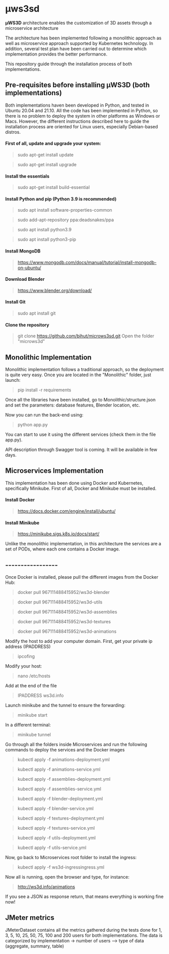 # μws3sd
**μWS3D** architecture enables the customization of 3D assets through a microservice architecture

The architecture has been implemented following a monolithic approach as well as microservice approach supported by 
Kubernetes technology. In addition, several test plan have been carried out to determine which 
implementation provides the better performance.

This repository guide through the installation process of both implementations.

## Pre-requisites before installing **μWS3D** (both implementations)

Both implementations haven been developed in Python, and tested in Ubuntu 20.04 and 21.10. All the code
has been implemented in Python, so there is no problem to deploy the system in other platforms as 
Windows or Macs. However, the different instructions described here to guide the installation process
are oriented for Linux users, especially Debian-based distros.

#### First of all, update and upgrade your system:
> sudo apt-get install update

> sudo apt-get install upgrade

#### Install the essentials
> sudo apt-get install build-essential
 
#### Install Python and pip (Python 3.9 is recommended)
>sudo apt install software-properties-common

> sudo add-apt-repository ppa:deadsnakes/ppa

> sudo apt install python3.9

> sudo apt install python3-pip 

#### Install MongoDB
> https://www.mongodb.com/docs/manual/tutorial/install-mongodb-on-ubuntu/

#### Download Blender
> https://www.blender.org/download/

#### Install Git
> sudo apt install git

#### Clone the repository
> git clone https://github.com/bihut/microws3sd.git
> Open the folder "microws3d"

## Monolithic Implementation

Monolithic implementation follows a traditional approach, so the deployment is quite very easy. Once you are located
in the "Monolithic" folder, just launch:

> pip install -r requirements

Once all the libraries have been installed, go to Monolithic/structure.json and set the parameters: database features, 
Blender location, etc.

Now you can run the back-end using:

> python app.py

You can start to use it using the different services (check them in the file app.py).

API description through Swagger tool is coming. It will be available in few days.

## Microservices Implementation
This implementation has been done using Docker and Kubernetes, specifically Minikube.
First of all, Docker and Minikube must be installed.

#### Install Docker
> https://docs.docker.com/engine/install/ubuntu/

#### Install Minikube
> https://minikube.sigs.k8s.io/docs/start/

Unlike the monolithic implementation, in this architecture the services are a set of PODs, where each one
contains a Docker image. 
## -----------------
Once Docker is installed, please pull the different images from the Docker Hub:
> docker pull 967111488415952/ws3d-blender

> docker pull 967111488415952/ws3d-utils

> docker pull 967111488415952/ws3d-assemblies

> docker pull 967111488415952/ws3d-textures

> docker pull 967111488415952/ws3d-animations

Modify the host to add your computer domain. First, get your private ip address (IPADDRESS)
> ipcofing

Modify your host:
> nano /etc/hosts

Add at the end of the file
> IPADDRESS ws3d.info

Launch minikube and the tunnel to ensure the forwarding:
> minikube start

In a different terminal:
> minikube tunnel

Go through all the folders inside Microservices and run the following commands to deploy the services and the Docker images
> kubectl apply -f animations-deployment.yml

> kubectl apply -f animations-service.yml

> kubectl apply -f assemblies-deployment.yml

> kubectl apply -f assemblies-service.yml

> kubectl apply -f blender-deployment.yml

> kubectl apply -f blender-service.yml

> kubectl apply -f textures-deployment.yml

> kubectl apply -f textures-service.yml

> kubectl apply -f utils-deployment.yml

> kubectl apply -f utils-service.yml

Now, go back to Microservices root folder to install the ingress:
> kubectl apply -f ws3d-ingressingress.yml

Now all is running, open the browser and type, for instance:
> http://ws3d.info/animations

If you see a JSON as response return, that means everything is working fine now!

## JMeter metrics
JMeterDataset contains all the metrics gathered during the tests done for 1, 3, 5, 10, 25, 50, 75, 100 and 200 users 
for both implementations. The data is categorized by implementation -> number of users --> type of data (aggregate, 
summary, table)
